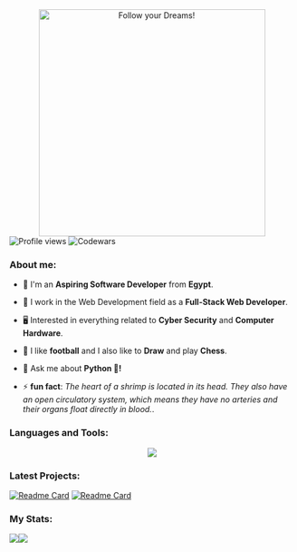 <div style="text-align: center;"> 
  <img width="400" src="https://readme-typing-svg.herokuapp.com?font=JetBrains+Mono&weight=600&size=30&duration=2500&color=00f200&width=535&lines=Hi,+I'm+Muhammad;I+love+Computers.;WBU?;let's+Connect!"  alt="Follow your Dreams!"/>
</div>

<div algin="left">
<img src="https://komarev.com/ghpvc/?username=0xAlMo3geZ&color=green" alt="Profile views" />
<img src="https://www.codewars.com/users/0xAlMo3geZ/badges/micro" alt="Codewars"/>
</div>
  
<div>
  <h3 align="left">About me:</h3>

  - 👨 I'm an **Aspiring Software Developer** from **Egypt**.

  - 🔭 I work in the Web Development field as a **Full-Stack Web Developer**.

  - 🖥️ Interested in everything related to **Cyber Security** and **Computer Hardware**.
 
  - 🎨 I like **football** and I also like to **Draw** and play **Chess**.

  - 💬 Ask me about **Python 🐍!**

  - ⚡ **fun fact**: *The heart of a shrimp is located in its head. They also have an open circulatory system, which means they have no arteries and their organs float directly in blood.*.
</div>

<div>
  <h3 align="left">Languages and Tools:</h3>
    <p align="center">
      <a href="https://github.com/0xAlMo3geZ">
        <img src="https://skillicons.dev/icons?i=html,css,tailwind,js,ts,vue,nuxt,php,laravel,python,django,mysql,postgresql,c,git,linux,vscode&perline=11" />
      </a>
    </p>
</div>

### Latest Projects: 

[![Readme Card](https://github-readme-stats.vercel.app/api/pin/?username=0xAlMo3geZ&repo=toedoe-list-api&theme=gotham&hide_border=true)](https://github.com/0xAlMo3geZ/toedoe-list-api)
[![Readme Card](https://github-readme-stats.vercel.app/api/pin/?username=0xAlMo3geZ&repo=music-app&theme=gotham&hide_border=true)](https://github.com/0xAlMo3geZ/music-app)

### My Stats:

<div align="left">
<a href="https://github.com/0xAlMo3geZ"><img align="center" src="https://github-readme-stats.vercel.app/api?username=0xAlMo3geZ&theme=gotham&show_icons=true&hide_border=true" /></a><a href="https://github.com/0xAlMo3geZ"><img align="center" src="https://github-readme-stats.vercel.app/api/top-langs/?username=0xAlMo3geZ&theme=gotham&layout=compact&hide_border=true" /></a> 
</div>

